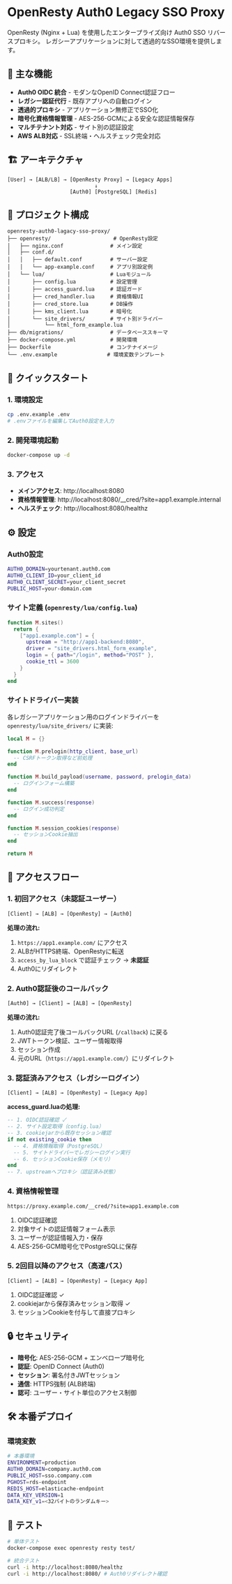 # OpenResty Auth0 Legacy SSO Proxy

OpenResty (Nginx + Lua) を使用したエンタープライズ向け Auth0 SSO リバースプロキシ。
レガシーアプリケーションに対して透過的なSSO環境を提供します。

## 🎯 主な機能

- **Auth0 OIDC 統合** - モダンなOpenID Connect認証フロー
- **レガシー認証代行** - 既存アプリへの自動ログイン
- **透過的プロキシ** - アプリケーション無修正でSSO化
- **暗号化資格情報管理** - AES-256-GCMによる安全な認証情報保存
- **マルチテナント対応** - サイト別の認証設定
- **AWS ALB対応** - SSL終端・ヘルスチェック完全対応

## 🏗️ アーキテクチャ

```
[User] → [ALB/LB] → [OpenResty Proxy] → [Legacy Apps]
                            ↓
                    [Auth0] [PostgreSQL] [Redis]
```

## 📁 プロジェクト構成

```
openresty-auth0-lagacy-sso-proxy/
├── openresty/                    # OpenResty設定
│   ├── nginx.conf               # メイン設定
│   ├── conf.d/
│   │   ├── default.conf         # サーバー設定
│   │   └── app-example.conf     # アプリ別設定例
│   └── lua/                     # Luaモジュール
│       ├── config.lua           # 設定管理
│       ├── access_guard.lua     # 認証ガード
│       ├── cred_handler.lua     # 資格情報UI
│       ├── cred_store.lua       # DB操作
│       ├── kms_client.lua       # 暗号化
│       └── site_drivers/        # サイト別ドライバー
│           └── html_form_example.lua
├── db/migrations/               # データベーススキーマ
├── docker-compose.yml           # 開発環境
├── Dockerfile                   # コンテナイメージ
└── .env.example                # 環境変数テンプレート
```

## 🚀 クイックスタート

### 1. 環境設定

```bash
cp .env.example .env
# .envファイルを編集してAuth0設定を入力
```

### 2. 開発環境起動

```bash
docker-compose up -d
```

### 3. アクセス

- **メインアクセス**: http://localhost:8080
- **資格情報管理**: http://localhost:8080/__cred/?site=app1.example.internal
- **ヘルスチェック**: http://localhost:8080/healthz

## ⚙️ 設定

### Auth0設定

```bash
AUTH0_DOMAIN=yourtenant.auth0.com
AUTH0_CLIENT_ID=your_client_id
AUTH0_CLIENT_SECRET=your_client_secret
PUBLIC_HOST=your-domain.com
```

### サイト定義 (`openresty/lua/config.lua`)

```lua
function M.sites()
  return {
    ["app1.example.com"] = {
      upstream = "http://app1-backend:8080",
      driver = "site_drivers.html_form_example",
      login = { path="/login", method="POST" },
      cookie_ttl = 3600
    }
  }
end
```

### サイトドライバー実装

各レガシーアプリケーション用のログインドライバーを `openresty/lua/site_drivers/` に実装:

```lua
local M = {}

function M.prelogin(http_client, base_url)
  -- CSRFトークン取得など前処理
end

function M.build_payload(username, password, prelogin_data)
  -- ログインフォーム構築
end

function M.success(response)
  -- ログイン成功判定
end

function M.session_cookies(response)
  -- セッションCookie抽出
end

return M
```

## 🔄 アクセスフロー

### 1. 初回アクセス（未認証ユーザー）

```
[Client] → [ALB] → [OpenResty] → [Auth0]
```

**処理の流れ:**
1. `https://app1.example.com/` にアクセス
2. ALBがHTTPS終端、OpenRestyに転送
3. `access_by_lua_block` で認証チェック → **未認証**
4. Auth0にリダイレクト

### 2. Auth0認証後のコールバック

```
[Auth0] → [Client] → [ALB] → [OpenResty]
```

**処理の流れ:**
1. Auth0認証完了後コールバックURL (`/callback`) に戻る
2. JWTトークン検証、ユーザー情報取得
3. セッション作成
4. 元のURL（`https://app1.example.com/`）にリダイレクト

### 3. 認証済みアクセス（レガシーログイン）

```
[Client] → [ALB] → [OpenResty] → [Legacy App]
```

**access_guard.luaの処理:**
```lua
-- 1. OIDC認証確認 ✓
-- 2. サイト設定取得（config.lua）
-- 3. cookiejarから既存セッション確認
if not existing_cookie then
  -- 4. 資格情報取得（PostgreSQL）
  -- 5. サイトドライバーでレガシーログイン実行
  -- 6. セッションCookie保存（メモリ）
end
-- 7. upstreamへプロキシ（認証済み状態）
```

### 4. 資格情報管理

```
https://proxy.example.com/__cred/?site=app1.example.com
```

1. OIDC認証確認
2. 対象サイトの認証情報フォーム表示
3. ユーザーが認証情報入力・保存
4. AES-256-GCM暗号化でPostgreSQLに保存

### 5. 2回目以降のアクセス（高速パス）

```
[Client] → [ALB] → [OpenResty] → [Legacy App]
```

1. OIDC認証確認 ✓
2. cookiejarから保存済みセッション取得 ✓
3. セッションCookieを付与して直接プロキシ

## 🔒 セキュリティ

- **暗号化**: AES-256-GCM + エンベロープ暗号化
- **認証**: OpenID Connect (Auth0)
- **セッション**: 署名付きJWTセッション
- **通信**: HTTPS強制 (ALB終端)
- **認可**: ユーザー・サイト単位のアクセス制御

## 🛠️ 本番デプロイ

### 環境変数

```bash
# 本番環境
ENVIRONMENT=production
AUTH0_DOMAIN=company.auth0.com
PUBLIC_HOST=sso.company.com
PGHOST=rds-endpoint
REDIS_HOST=elasticache-endpoint
DATA_KEY_VERSION=1
DATA_KEY_v1=<32バイトのランダムキー>
```

## 🧪 テスト

```bash
# 単体テスト
docker-compose exec openresty resty test/

# 統合テスト
curl -i http://localhost:8080/healthz
curl -i http://localhost:8080/ # Auth0リダイレクト確認
```
